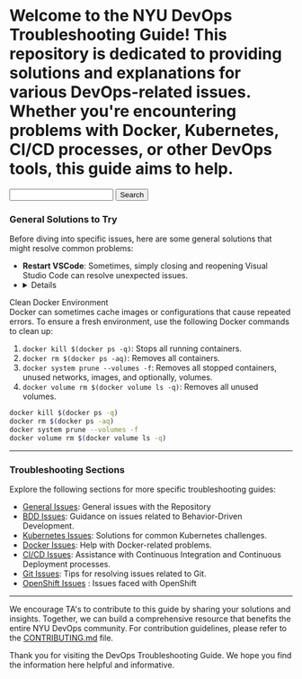 # Welcome to the NYU DevOps Troubleshooting Guide! This repository is dedicated to providing solutions and explanations for various DevOps-related issues. Whether you're encountering problems with Docker, Kubernetes, CI/CD processes, or other DevOps tools, this guide aims to help.

<form>
  <input type="text" id="search-term">
  <button type="submit" onclick="search()">Search</button>  
</form>

<script>
  function search() {
  var searchTerm = document.getElementById("search-term").value;
  var url = "https://github.com/search?q=repo%3Anyu-devops%2Ftroubleshooting+" + searchTerm;
  window.open(url, '_blank');
}
</script>

### General Solutions to Try

Before diving into specific issues, here are some general solutions that might resolve common problems:

- **Restart VSCode**: Sometimes, simply closing and reopening Visual Studio Code can resolve unexpected issues.
- <details>
<summary><bold>Clean Docker Environment</bold></summary>
  Docker can sometimes cache images or configurations that cause repeated errors. To ensure a fresh environment, use the following Docker commands to clean up:

  1. `docker kill $(docker ps -q)`: Stops all running containers.
  2. `docker rm $(docker ps -aq)`: Removes all containers.
  3. `docker system prune --volumes -f`: Removes all stopped containers, unused networks, images, and optionally, volumes.
  4. `docker volume rm $(docker volume ls -q)`: Removes all unused volumes.
   </details>

  ```bash
  docker kill $(docker ps -q)
  docker rm $(docker ps -aq)
  docker system prune --volumes -f
  docker volume rm $(docker volume ls -q)
  ```

---

### Troubleshooting Sections

Explore the following sections for more specific troubleshooting guides:

- [General Issues](content/General.md): General issues with the Repository
- [BDD Issues](content/BDD.md): Guidance on issues related to Behavior-Driven Development.
- [Kubernetes Issues](content/Kubernetes.md): Solutions for common Kubernetes challenges.
- [Docker Issues](content/Docker.md): Help with Docker-related problems.
- [CI/CD Issues](content/CICD.md): Assistance with Continuous Integration and Continuous Deployment processes.
- [Git Issues](content/Git.md): Tips for resolving issues related to Git.
- [OpenShift Issues](content/OpenShift.md) : Issues faced with OpenShift

---

We encourage TA's to contribute to this guide by sharing your solutions and insights. Together, we can build a comprehensive resource that benefits the entire NYU DevOps community. For contribution guidelines, please refer to the [CONTRIBUTING.md](CONTRIBUTING.md) file.

Thank you for visiting the DevOps Troubleshooting Guide. We hope you find the information here helpful and informative.
